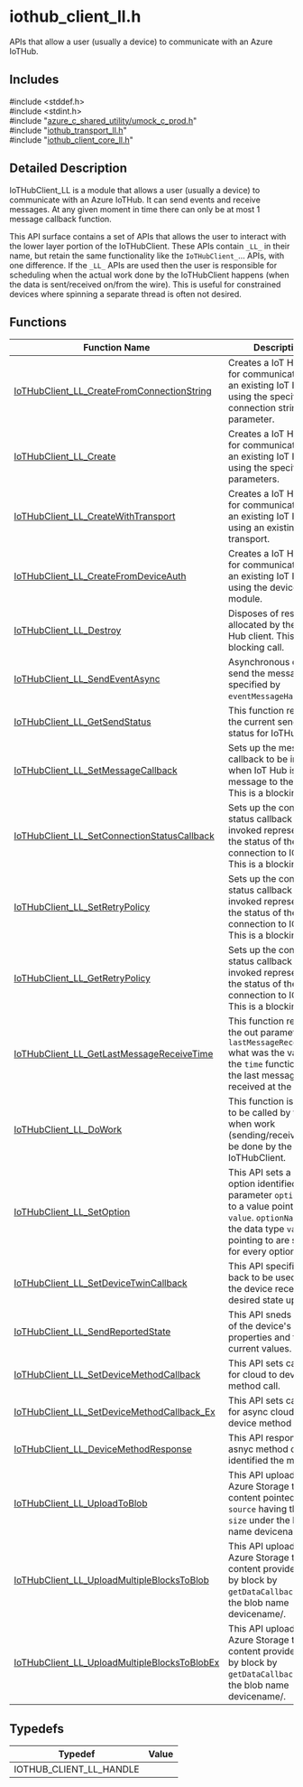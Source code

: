 # iothub_client_ll.h 

APIs that allow a user (usually a device) to communicate with an Azure IoTHub.

## Includes

\#include <stddef.h>  
\#include <stdint.h>  
\#include "[azure_c_shared_utility/umock_c_prod.h](iot-c-ref-umock-c-prod-h.md)"  
\#include "[iothub_transport_ll.h](iot-c-ref-iothub-transport-ll-h.md)"  
\#include "[iothub_client_core_ll.h](iot-c-ref-iothub-client-core-ll-h.md)"  

## Detailed Description

IoTHubClient_LL is a module that allows a user (usually a device) to communicate with an Azure IoTHub. It can send events and receive messages. At any given moment in time there can only be at most 1 message callback function.

This API surface contains a set of APIs that allows the user to interact with the lower layer portion of the IoTHubClient. These APIs contain `_LL_` in their name, but retain the same functionality like the `IoTHubClient_`... APIs, with one difference. If the `_LL_` APIs are used then the user is responsible for scheduling when the actual work done by the IoTHubClient happens (when the data is sent/received on/from the wire). This is useful for constrained devices where spinning a separate thread is often not desired.

## Functions

Function Name                  | Description                                
--------------------------------|---------------------------------------------
[IoTHubClient_LL_CreateFromConnectionString](./iot-c-ref-iothub-client-ll-h/iothubclient-ll-createfromconnectionstring.md)            | Creates a IoT Hub client for communication with an existing IoT Hub using the specified connection string parameter.
[IoTHubClient_LL_Create](./iot-c-ref-iothub-client-ll-h/iothubclient-ll-create.md)            | Creates a IoT Hub client for communication with an existing IoT Hub using the specified parameters.
[IoTHubClient_LL_CreateWithTransport](./iot-c-ref-iothub-client-ll-h/iothubclient-ll-createwithtransport.md)            | Creates a IoT Hub client for communication with an existing IoT Hub using an existing transport.
[IoTHubClient_LL_CreateFromDeviceAuth](./iot-c-ref-iothub-client-ll-h/iothubclient-ll-createfromdeviceauth.md)            | Creates a IoT Hub client for communication with an existing IoT Hub using the device auth module.
[IoTHubClient_LL_Destroy](./iot-c-ref-iothub-client-ll-h/iothubclient-ll-destroy.md)            | Disposes of resources allocated by the IoT Hub client. This is a blocking call.
[IoTHubClient_LL_SendEventAsync](./iot-c-ref-iothub-client-ll-h/iothubclient-ll-sendeventasync.md)            | Asynchronous call to send the message specified by `eventMessageHandle`.
[IoTHubClient_LL_GetSendStatus](./iot-c-ref-iothub-client-ll-h/iothubclient-ll-getsendstatus.md)            | This function returns the current sending status for IoTHubClient.
[IoTHubClient_LL_SetMessageCallback](./iot-c-ref-iothub-client-ll-h/iothubclient-ll-setmessagecallback.md)            | Sets up the message callback to be invoked when IoT Hub issues a message to the device. This is a blocking call.
[IoTHubClient_LL_SetConnectionStatusCallback](./iot-c-ref-iothub-client-ll-h/iothubclient-ll-setconnectionstatuscallback.md)            | Sets up the connection status callback to be invoked representing the status of the connection to IOT Hub. This is a blocking call.
[IoTHubClient_LL_SetRetryPolicy](./iot-c-ref-iothub-client-ll-h/iothubclient-ll-setretrypolicy.md)            | Sets up the connection status callback to be invoked representing the status of the connection to IOT Hub. This is a blocking call.
[IoTHubClient_LL_GetRetryPolicy](./iot-c-ref-iothub-client-ll-h/iothubclient-ll-getretrypolicy.md)            | Sets up the connection status callback to be invoked representing the status of the connection to IOT Hub. This is a blocking call.
[IoTHubClient_LL_GetLastMessageReceiveTime](./iot-c-ref-iothub-client-ll-h/iothubclient-ll-getlastmessagereceivetime.md)            | This function returns in the out parameter `lastMessageReceiveTime` what was the value of the `time` function when the last message was received at the client.
[IoTHubClient_LL_DoWork](./iot-c-ref-iothub-client-ll-h/iothubclient-ll-dowork.md)            | This function is meant to be called by the user when work (sending/receiving) can be done by the IoTHubClient.
[IoTHubClient_LL_SetOption](./iot-c-ref-iothub-client-ll-h/iothubclient-ll-setoption.md)            | This API sets a runtime option identified by parameter `optionName` to a value pointed to by `value`. `optionName` and the data type `value` is pointing to are specific for every option.
[IoTHubClient_LL_SetDeviceTwinCallback](./iot-c-ref-iothub-client-ll-h/iothubclient-ll-setdevicetwincallback.md)            | This API specifies a call back to be used when the device receives a desired state update.
[IoTHubClient_LL_SendReportedState](./iot-c-ref-iothub-client-ll-h/iothubclient-ll-sendreportedstate.md)            | This API sneds a report of the device's properties and their current values.
[IoTHubClient_LL_SetDeviceMethodCallback](./iot-c-ref-iothub-client-ll-h/iothubclient-ll-setdevicemethodcallback.md)            | This API sets callback for cloud to device method call.
[IoTHubClient_LL_SetDeviceMethodCallback_Ex](./iot-c-ref-iothub-client-ll-h/iothubclient-ll-setdevicemethodcallback-ex.md)            | This API sets callback for async cloud to device method call.
[IoTHubClient_LL_DeviceMethodResponse](./iot-c-ref-iothub-client-ll-h/iothubclient-ll-devicemethodresponse.md)            | This API responses to a asnyc method callback identified the methodId.
[IoTHubClient_LL_UploadToBlob](./iot-c-ref-iothub-client-ll-h/iothubclient-ll-uploadtoblob.md)            | This API uploads to Azure Storage the content pointed to by `source` having the size `size` under the blob name devicename/.
[IoTHubClient_LL_UploadMultipleBlocksToBlob](./iot-c-ref-iothub-client-ll-h/iothubclient-ll-uploadmultipleblockstoblob.md)            | This API uploads to Azure Storage the content provided block by block by `getDataCallback` under the blob name devicename/.
[IoTHubClient_LL_UploadMultipleBlocksToBlobEx](./iot-c-ref-iothub-client-ll-h/iothubclient-ll-uploadmultipleblockstoblobex.md)            | This API uploads to Azure Storage the content provided block by block by `getDataCallback` under the blob name devicename/.

## Typedefs

Typedef                        | Value                                
--------------------------------|---------------------------------------------
IOTHUB_CLIENT_LL_HANDLE            | 

